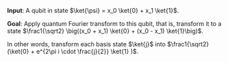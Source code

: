 **Input**: A qubit in state $\ket{\psi} = x_0 \ket{0} + x_1 \ket{1}$.

**Goal**: 
Apply quantum Fourier transform to this qubit, that is, transform it to a state $\frac1{\sqrt2} \big((x_0 + x_1) \ket{0} + (x_0 - x_1) \ket{1}\big)$.

In other words, transform each basis state $\ket{j}$ into $\frac1{\sqrt2} (\ket{0} + e^{2\pi i \cdot \frac{j}{2}} \ket{1} )$.
